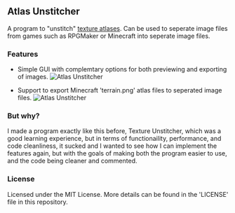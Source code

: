 ## Atlas Unstitcher
A program to "unstitch" [texture atlases](https://en.wikipedia.org/wiki/Texture_atlas). Can be used to seperate image files from games such as RPGMaker or Minecraft into seperate image files.

### Features

* Simple GUI with complemtary options for both previewing and exporting of images.
![Atlas Unstitcher](http://rmod8.com/images/atlas_unstitcher-water.png)

* Support to export Minecraft 'terrain.png' atlas files to seperated image files.
![Atlas Unstitcher](http://rmod8.com/images/atlas_unstitcher-terrain.png)



### But why?
I made a program exactly like this before, Texture Unstitcher, which was a good learning experience, but in terms of functionaility, performance, and code cleanliness, it sucked and I wanted to see how I can
implement the features again, but with the goals of making both the program easier to use, and the code being cleaner and commented.

### License
Licensed under the MIT License. More details can be found in the 'LICENSE' file in this repository.
